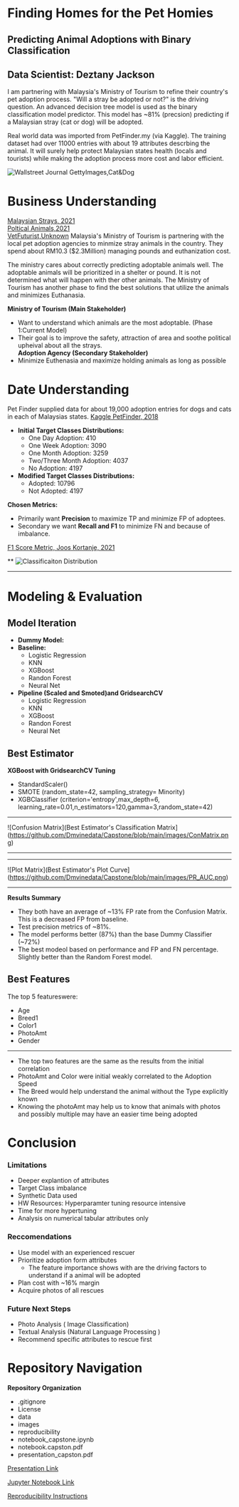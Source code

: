 

# Finding Homes for the Pet Homies
## Predicting Animal Adoptions with Binary Classification
## Data Scientist: Deztany Jackson

I am partnering with Malaysia's Ministry of Tourism to refine their country's pet adoption process. "Will a stray be adopted or not?" is the driving question.  An advanced decision tree model is used as the binary classification model predictor. This model has ~81% (precsion) predicting if a Malaysian stray (cat or dog) will be adopted.  

Real world data was imported from PetFinder.my (via Kaggle). The training dataset had over 11000 entries with about 19 attributes descrbing the animal. It will surely help protect Malaysian states health (locals and tourists) while making the adoption process more cost and labor efficient.


![Wallstreet Journal GettyImages,Cat&Dog](https://github.com/Dmvinedata/Capstone/blob/main/images/cat_dog.jpeg)

# Business Understanding
[Malaysian Strays, 2021](https://www.thesundaily.my/local/need-to-address-issue-of-strays-population-EE85305030)<br>
[Poltical Animals,2021](https://www.scmp.com/week-asia/society/article/2106109/how-malaysias-dogs-became-political-animals) <br>
[VetFuturist,Unknown](https://vetfuturist.com/stray-animals-malaysia-reality-i-saw-travelling-there-past-months)
Malaysia's Ministry of Tourism is partnering with the local pet adoption agencies to minmize stray animals in the country. They spend about RM10.3 ($2.3Million) managing pounds and euthanization cost.<br>

The ministry cares about correctly predicting adoptable animals well. The adoptable animals will be prioritized in a shelter or pound. It is not determined what will happen with ther other animals. The Ministry of Tourism has another phase to find the best solutions that utilize the animals and minimizes Euthanasia.

**Ministry of Tourism (Main Stakeholder)**
- Want to understand which animals are the most adoptable. (Phase 1:Current Model)<br>
- Their goal is to improve the safety, attraction of area and soothe political upheival about all the strays.<br>
**Adoption Agency (Secondary Stakeholder)**
- Minimize Euthenasia and maximize holding animals as long as possible
# Date Understanding

Pet Finder supplied data for about 19,000 adoption entries for dogs and cats in each of Malaysias states.
[Kaggle PetFinder, 2018](https://kaggle.com/competitions/petfinder-adoption-prediction)<br>

- **Initial Target Classes Distributions:**
    - One Day Adoption: 410
    - One Week Adoption: 3090
    - One Month Adoption: 3259
    - Two/Three Month Adoption: 4037
    - No Adoption: 4197
- **Modified Target Classes Distributions:**
    - Adopted: 10796
    - Not Adopted: 4197

**Chosen Metrics:**<br>
- Primarily want **Precision** to maximize TP and minimize FP of adoptees.<br>
- Secondary we want **Recall and F1** to minimize FN and because of imbalance.<br>

[F1 Score Metric, Joos Kortanje, 2021](https://towardsdatascience.com/the-f1-score-bec2bbc38aa6)

**
![Classificaiton Distribution](https://github.com/Dmvinedata/Capstone/blob/main/images/AdoptionDist.png)
***

# Modeling & Evaluation

## Model Iteration

- **Dummy Model:** 
- **Baseline:**
    - Logistic Regression
    - KNN
    - XGBoost
    - Randon Forest
    - Neural Net
- **Pipeline (Scaled and Smoted)and GridsearchCV**
    - Logistic Regression
    - KNN
    - XGBoost
    - Randon Forest
    - Neural Net

## Best Estimator

**XGBoost with GridsearchCV Tuning**

- StandardScaler()
- SMOTE (random_state=42, sampling_strategy= Minority)
- XGBClassifier (criterion='entropy',max_depth=6, learning_rate=0.01,n_estimators=120,gamma=3,random_state=42)

***
![Confusion Matrix](Best Estimator's Classification Matrix](https://github.com/Dmvinedata/Capstone/blob/main/images/ConMatrix.png)
***

***
![Plot Matrix](Best Estimator's Plot Curve](https://github.com/Dmvinedata/Capstone/blob/main/images/PR_AUC.png)
***

**Results Summary**
- They both have an average of ~13% FP rate from the Confusion Matrix. This is a decreased FP from baseline.
- Test precision metrics of ~81%.
- The model performs better (87%) than the base Dummy Classifier (~72%)
- The best modeol based on performance and FP and FN percentage. Slightly better than the Random Forest model.

## Best Features 
The top 5 featureswere:

- Age
- Breed1
- Color1
- PhotoAmt
- Gender

******

- The top two features are the same as the results from the initial correlation
- PhotoAmt and Color were initial weakly correlated to the Adoption Speed
- The Breed would help understand the animal without the Type explicitly known
- Knowing the photoAmt may help us to know that animals with photos and possibly multiple may have an easier time being adopted

# Conclusion

### Limitations

- Deeper explantion of attributes
- Target Class imbalance
- Synthetic Data used
- HW Resources: Hyperparamter tuning resource intensive
- Time for more hypertuning
- Analysis on numerical tabular attributes only

### Reccomendations
- Use model with an experienced rescuer
- Prioritize adoption form attributes
    - The feature importance shows with are the driving factors to understand if a animal will be adopted
- Plan cost with ~16% margin
- Acquire photos of all rescues

### Future Next Steps
- Photo Analysis ( Image Classification)
- Textual Analysis (Natural Language Processing )
- Recommend specific attributes to rescue first   

# Repository Navigation

**Repository Organization**
- .gitignore 
- License
- data
- images
- reproducibility
- notebook_capstone.ipynb
- notebook.capston.pdf
- presentation_capston.pdf 

[Presentation Link](https://github.com/Dmvinedata/Capstone/blob/main/presentation_capstone.pdf) <br>

[Jupyter Notebook Link](https://github.com/Dmvinedata/Capstone/blob/main/notebook_capstone.pdf)  <br>

[Reproducibility Instructions](https://github.com/Dmvinedata/Capstone/tree/main/repoducibility)

